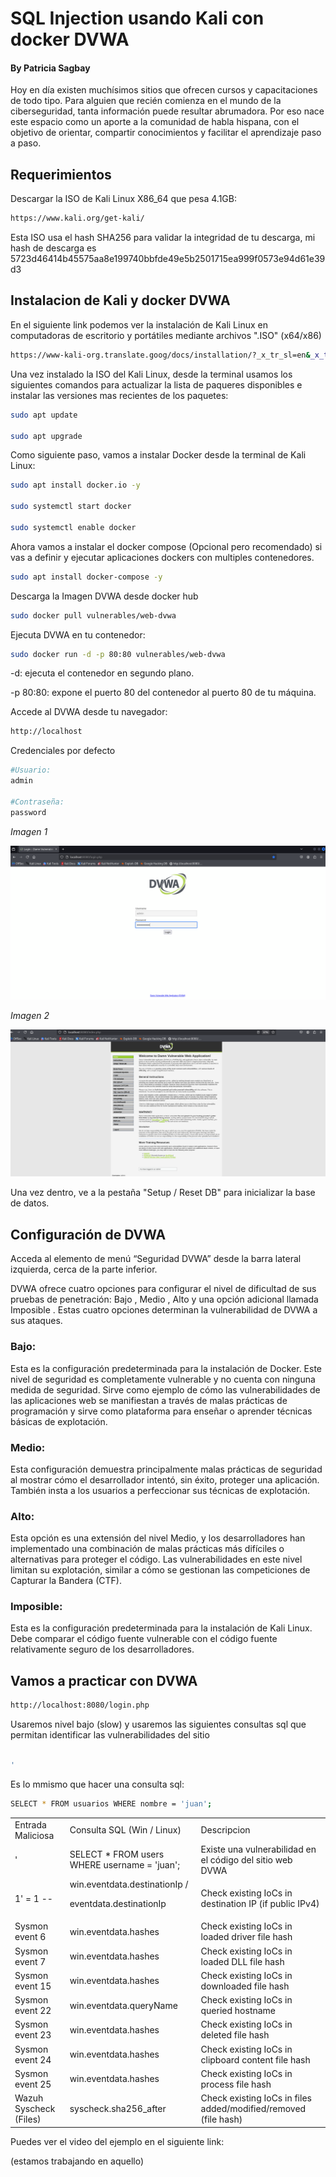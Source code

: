 # SQL Injection usando Kali con docker DVWA
#### By Patricia Sagbay

Hoy en día existen muchísimos sitios que ofrecen cursos y capacitaciones de todo tipo. Para alguien que recién comienza en el mundo de la ciberseguridad, tanta información puede resultar abrumadora. Por eso nace este espacio como un aporte a la comunidad de habla hispana, con el objetivo de orientar, compartir conocimientos y facilitar el aprendizaje paso a paso.

## Requerimientos
Descargar la ISO de Kali Linux X86_64 que pesa 4.1GB: 
```bash
https://www.kali.org/get-kali/ 
```
Esta ISO usa el hash SHA256 para validar la integridad de tu descarga, mi hash de descarga es 5723d46414b45575aa8e199740bbfde49e5b2501715ea999f0573e94d61e39d3 

## Instalacion de Kali y docker DVWA
En el siguiente link podemos ver la instalación de Kali Linux en computadoras de escritorio y portátiles mediante archivos ".ISO" (x64/x86)
```bash
https://www-kali-org.translate.goog/docs/installation/?_x_tr_sl=en&_x_tr_tl=es&_x_tr_hl=es&_x_tr_pto=tc
```
Una vez instalado la ISO del Kali Linux, desde la terminal usamos los siguientes comandos para actualizar la lista de paqueres disponibles e instalar las versiones mas recientes de los paquetes:
```bash
sudo apt update

sudo apt upgrade
```
Como siguiente paso, vamos a instalar Docker desde la terminal de Kali Linux:
```bash
sudo apt install docker.io -y

sudo systemctl start docker

sudo systemctl enable docker
```
Ahora vamos a instalar el docker compose (Opcional pero recomendado) si vas a definir y ejecutar aplicaciones dockers con multiples contenedores.
```bash
sudo apt install docker-compose -y
```
Descarga la Imagen DVWA desde docker hub

```bash
sudo docker pull vulnerables/web-dvwa
```

Ejecuta DVWA en tu contenedor:
```bash
sudo docker run -d -p 80:80 vulnerables/web-dvwa
```
-d: ejecuta el contenedor en segundo plano.

-p 80:80: expone el puerto 80 del contenedor al puerto 80 de tu máquina.

Accede al DVWA desde tu navegador:

```bash
http://localhost
```
Credenciales por defecto
```bash
#Usuario: 
admin

#Contraseña: 
password
```

*Imagen 1*

![alt_text](imagen1.png "image_tooltip")

*Imagen 2*

![alt_text](imagen2.png "image_tooltip")

Una vez dentro, ve a la pestaña "Setup / Reset DB" para inicializar la base de datos.

## Configuración de DVWA

Acceda al elemento de menú “Seguridad DVWA” desde la barra lateral izquierda, cerca de la parte inferior. 

DVWA ofrece cuatro opciones para configurar el nivel de dificultad de sus pruebas de penetración: Bajo , Medio , Alto y una opción adicional llamada Imposible . Estas cuatro opciones determinan la vulnerabilidad de DVWA a sus ataques.

### Bajo: 

Esta es la configuración predeterminada para la instalación de Docker. Este nivel de seguridad es completamente vulnerable y no cuenta con ninguna medida de seguridad. Sirve como ejemplo de cómo las vulnerabilidades de las aplicaciones web se manifiestan a través de malas prácticas de programación y sirve como plataforma para enseñar o aprender técnicas básicas de explotación.

### Medio: 

Esta configuración demuestra principalmente malas prácticas de seguridad al mostrar cómo el desarrollador intentó, sin éxito, proteger una aplicación. También insta a los usuarios a perfeccionar sus técnicas de explotación.

### Alto: 

Esta opción es una extensión del nivel Medio, y los desarrolladores han implementado una combinación de malas prácticas más difíciles o alternativas para proteger el código. Las vulnerabilidades en este nivel limitan su explotación, similar a cómo se gestionan las competiciones de Capturar la Bandera (CTF).

### Imposible: 

Esta es la configuración predeterminada para la instalación de Kali Linux. Debe comparar el código fuente vulnerable con el código fuente relativamente seguro de los desarrolladores.

## Vamos a practicar con DVWA

```bash
http://localhost:8080/login.php
```
Usaremos nivel bajo (slow) y usaremos las siguientes consultas sql que permitan identificar las vulnerabilidades del sitio
```bash

'
```

Es lo mmismo que hacer una consulta sql:
```bash
SELECT * FROM usuarios WHERE nombre = 'juan';
```

<table>
  <tr>
   <td>Entrada Maliciosa
   </td>
   <td>Consulta SQL (Win / Linux)
   </td>
   <td>Descripcion
   </td>
  </tr>
  <tr>
   <td> '
   </td>
   <td>SELECT * FROM users WHERE username = 'juan';
   </td>
   <td>Existe una vulnerabilidad en el código del sitio web DVWA 
   </td>
  </tr>
  <tr>
   <td> 1' = 1 --
   </td>
   <td>win.eventdata.destinationIp / 
<p>
eventdata.destinationIp
   </td>
   <td>Check existing IoCs in  destination IP (if public IPv4)
   </td>
  </tr>
  <tr>
   <td>Sysmon event 6
   </td>
   <td>win.eventdata.hashes
   </td>
   <td>Check existing IoCs in  loaded driver file hash 
   </td>
  </tr>
  <tr>
   <td>Sysmon event 7
   </td>
   <td>win.eventdata.hashes
   </td>
   <td>Check existing IoCs in  loaded DLL file hash 
   </td>
  </tr>
  <tr>
   <td>Sysmon event 15
   </td>
   <td>win.eventdata.hashes
   </td>
   <td>Check existing IoCs in  downloaded file hash 
   </td>
  </tr>
  <tr>
   <td>Sysmon event 22
   </td>
   <td>win.eventdata.queryName
   </td>
   <td>Check existing IoCs in  queried hostname
   </td>
  </tr>
  <tr>
   <td>Sysmon event 23
   </td>
   <td>win.eventdata.hashes
   </td>
   <td>Check existing IoCs in  deleted file hash 
   </td>
  </tr>
  <tr>
   <td>Sysmon event 24
   </td>
   <td>win.eventdata.hashes
   </td>
   <td>Check existing IoCs in  clipboard content file hash 
   </td>
  </tr>
  <tr>
   <td>Sysmon event 25
   </td>
   <td>win.eventdata.hashes
   </td>
   <td>Check existing IoCs in  process file hash 
   </td>
  </tr>
  <tr>
   <td>Wazuh Syscheck (Files)
   </td>
   <td>syscheck.sha256_after
   </td>
   <td>Check existing IoCs in  files added/modified/removed (file hash)
   </td>
  </tr>
</table>




Puedes ver el video del ejemplo en el siguiente link:

(estamos trabajando en aquello)
